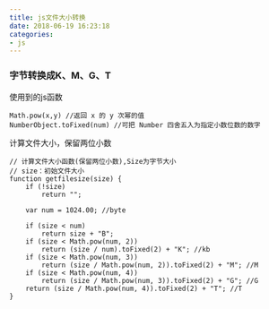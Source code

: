 ```yaml
---
title: js文件大小转换
date: 2018-06-19 16:23:18
categories:
- js
---
```

### 字节转换成K、M、G、T 
使用到的js函数

	Math.pow(x,y) //返回 x 的 y 次幂的值
	NumberObject.toFixed(num) //可把 Number 四舍五入为指定小数位数的数字

计算文件大小，保留两位小数

	// 计算文件大小函数(保留两位小数),Size为字节大小
	// size：初始文件大小
	function getfilesize(size) {
		if (!size)
			return "";
	
		var num = 1024.00; //byte
	
		if (size < num)
			return size + "B";
		if (size < Math.pow(num, 2))
			return (size / num).toFixed(2) + "K"; //kb
		if (size < Math.pow(num, 3))
			return (size / Math.pow(num, 2)).toFixed(2) + "M"; //M
		if (size < Math.pow(num, 4))
			return (size / Math.pow(num, 3)).toFixed(2) + "G"; //G
		return (size / Math.pow(num, 4)).toFixed(2) + "T"; //T
	}